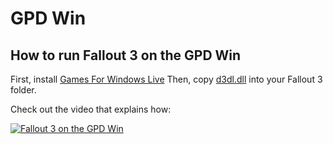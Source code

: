 # GPD Win

## How to run Fallout 3 on the GPD Win

First, install [Games For Windows Live](https://go.microsoft.com/fwlink/?LinkID=201134)
Then, copy [d3dl.dll](https://github.com/Oxelhare/gpdwin/raw/master/d3d9.dll) into your Fallout 3 folder.

Check out the video that explains how:

[![Fallout 3 on the GPD Win](http://img.youtube.com/vi/FF5G3H9uEoM/0.jpg)](https://youtu.be/FF5G3H9uEoM "Fallout 3 on the GPD Win")
